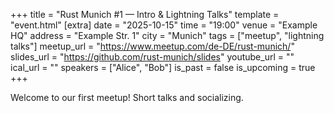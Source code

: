 +++
title = "Rust Munich #1 — Intro & Lightning Talks"
template = "event.html"
[extra]
date = "2025-10-15"
time = "19:00"
venue = "Example HQ"
address = "Example Str. 1"
city = "Munich"
tags = ["meetup", "lightning talks"]
meetup_url = "https://www.meetup.com/de-DE/rust-munich/"
slides_url = "https://github.com/rust-munich/slides"
youtube_url = ""
ical_url = ""
speakers = ["Alice", "Bob"]
is_past = false
is_upcoming = true
+++

Welcome to our first meetup! Short talks and socializing.
